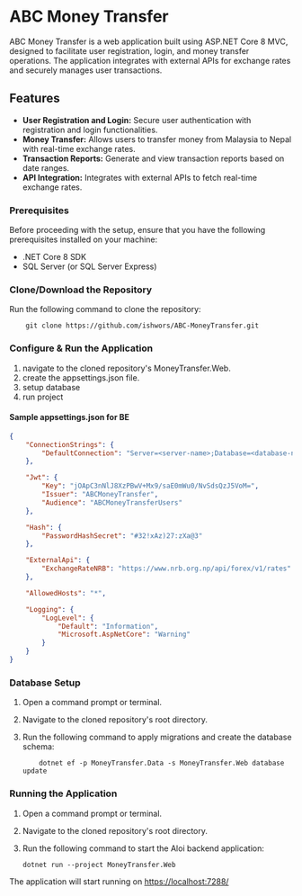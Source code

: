 # ABC Money Transfer

ABC Money Transfer is a web application built using ASP.NET Core 8 MVC, designed to facilitate user registration, login, and money transfer operations. The application integrates with external APIs for exchange rates and securely manages user transactions.

## Features

- **User Registration and Login:** Secure user authentication with registration and login functionalities.
- **Money Transfer:** Allows users to transfer money from Malaysia to Nepal with real-time exchange rates.
- **Transaction Reports:** Generate and view transaction reports based on date ranges.
- **API Integration:** Integrates with external APIs to fetch real-time exchange rates.

### Prerequisites

Before proceeding with the setup, ensure that you have the following prerequisites installed on your machine:

- .NET Core 8 SDK
- SQL Server (or SQL Server Express)

### Clone/Download the Repository

Run the following command to clone the repository:

```terminal
    git clone https://github.com/ishwors/ABC-MoneyTransfer.git
```

### Configure & Run the Application

1. navigate to the cloned repository's MoneyTransfer.Web.
2. create the appsettings.json file.
3. setup database
4. run project

#### Sample appsettings.json for BE

```json
{
    "ConnectionStrings": {
        "DefaultConnection": "Server=<server-name>;Database=<database-name>;Trusted_Connection=True;MultipleActiveResultSets=true;TrustServerCertificate=True"
    },

    "Jwt": {
        "Key": "jOApC3nNlJ8XzPBwV+Mx9/saE0mWu0/NvSdsQzJ5VoM=",
        "Issuer": "ABCMoneyTransfer",
        "Audience": "ABCMoneyTransferUsers"
    },

    "Hash": {
        "PasswordHashSecret": "#32!xAz)27:zXa@3"
    },

    "ExternalApi": {
        "ExchangeRateNRB": "https://www.nrb.org.np/api/forex/v1/rates"
    },

    "AllowedHosts": "*",

    "Logging": {
        "LogLevel": {
            "Default": "Information",
            "Microsoft.AspNetCore": "Warning"
        }
    }
}

```

### Database Setup

1. Open a command prompt or terminal.
2. Navigate to the cloned repository's root directory.
3. Run the following command to apply migrations and create the database schema:

    ```terminal
        dotnet ef -p MoneyTransfer.Data -s MoneyTransfer.Web database update
    ```

### Running the Application

1. Open a command prompt or terminal.
2. Navigate to the cloned repository's root directory.
3. Run the following command to start the Aloi backend application:

    ```terminal
    dotnet run --project MoneyTransfer.Web
    ```

The application will start running on <https://localhost:7288/>
